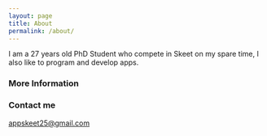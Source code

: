 ```yaml
---
layout: page
title: About
permalink: /about/
---
```


I am a 27 years old PhD Student who compete in Skeet on my spare time, I also like to program and develop apps.
### More Information


### Contact me

[appskeet25@gmail.com](mailto:appskeet25@gmail.com)